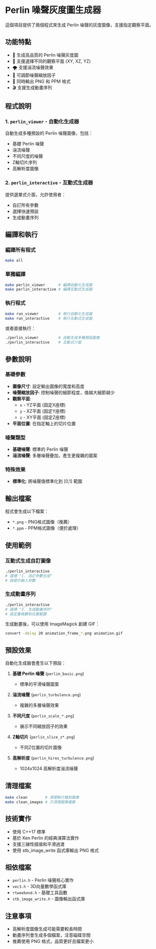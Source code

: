 # Perlin 噪聲灰度圖生成器

這個項目提供了兩個程式來生成 Perlin 噪聲的灰度圖像，支援指定觀察平面。

## 功能特點

- 🎨 生成高品質的 Perlin 噪聲灰度圖
- 📐 支援選擇不同的觀察平面 (XY, XZ, YZ)
- 🌪️ 支援湍流噪聲效果
- 📏 可調節噪聲縮放因子
- 💾 同時輸出 PNG 和 PPM 格式
- 🎬 支援生成動畫序列

## 程式說明

### 1. `perlin_viewer` - 自動化生成器
自動生成多種預設的 Perlin 噪聲圖像，包括：
- 基礎 Perlin 噪聲
- 湍流噪聲
- 不同尺度的噪聲
- Z軸切片序列
- 高解析度圖像

### 2. `perlin_interactive` - 互動式生成器
提供選單式介面，允許使用者：
- 自訂所有參數
- 選擇快速預設
- 生成動畫序列

## 編譯和執行

### 編譯所有程式
```bash
make all
```

### 單獨編譯
```bash
make perlin_viewer      # 編譯自動化生成器
make perlin_interactive # 編譯互動式生成器
```

### 執行程式
```bash
make run_viewer         # 執行自動化生成器
make run_interactive    # 執行互動式生成器
```

或者直接執行：
```bash
./perlin_viewer         # 自動生成多種預設圖像
./perlin_interactive    # 互動式介面
```

## 參數說明

### 基礎參數
- **圖像尺寸**: 設定輸出圖像的寬度和高度
- **噪聲縮放因子**: 控制噪聲的細節程度，值越大細節越少
- **觀察平面**: 
  - `x` - YZ平面 (固定X座標)
  - `y` - XZ平面 (固定Y座標)  
  - `z` - XY平面 (固定Z座標)
- **平面位置**: 在指定軸上的切片位置

### 噪聲類型
- **基礎噪聲**: 標準的 Perlin 噪聲
- **湍流噪聲**: 多層噪聲疊加，產生更複雜的圖案

### 特殊效果
- **標準化**: 將噪聲值標準化到 [0,1] 範圍

## 輸出檔案

程式會生成以下檔案：
- `*.png` - PNG格式圖像（推薦）
- `*.ppm` - PPM格式圖像（便於處理）

## 使用範例

### 互動式生成自訂圖像
```bash
./perlin_interactive
# 選擇 "1. 自訂參數生成"
# 按提示輸入參數
```

### 生成動畫序列
```bash
./perlin_interactive
# 選擇 "3. 生成動畫序列"
# 設定畫格數和位置範圍
```

生成動畫後，可以使用 ImageMagick 創建 GIF：
```bash
convert -delay 20 animation_frame_*.png animation.gif
```

## 預設效果

自動化生成器會產生以下預設：

1. **基礎 Perlin 噪聲** (`perlin_basic.png`)
   - 標準的平滑噪聲圖案

2. **湍流噪聲** (`perlin_turbulence.png`)
   - 複雜的多層噪聲效果

3. **不同尺度** (`perlin_scale_*.png`)
   - 展示不同縮放因子的效果

4. **Z軸切片** (`perlin_slice_z*.png`)
   - 不同Z位置的切片圖像

5. **高解析度** (`perlin_hires_turbulence.png`)
   - 1024x1024 高解析度湍流噪聲

## 清理檔案

```bash
make clean        # 清理執行檔和圖像
make clean_images # 只清理圖像檔案
```

## 技術實作

- 使用 C++17 標準
- 基於 Ken Perlin 的經典演算法實作
- 支援三線性插值和平滑過渡
- 使用 stb_image_write 函式庫輸出 PNG 格式

## 相依檔案

- `perlin.h` - Perlin 噪聲核心實作
- `vec3.h` - 3D向量數學函式庫
- `rtweekend.h` - 基礎工具函數
- `stb_image_write.h` - 圖像輸出函式庫

## 注意事項

- 高解析度圖像生成可能需要較長時間
- 動畫序列會生成多個檔案，注意磁碟空間
- 推薦使用 PNG 格式，品質更好且檔案更小 